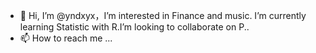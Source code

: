 - 👋 Hi, I’m @yndxyx，I’m interested in Finance and music. I’m currently learning Statistic with R.I’m looking to collaborate on P..
- 📫 How to reach me ...

<!---
yndxyx/yndxyx is a ✨ special ✨ repository because its `README.md` (this file) appears on your GitHub profile.
You can click the Preview link to take a look at your changes.
--->

